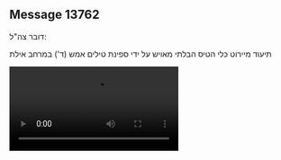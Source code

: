 ## Message 13762

דובר צה"ל: 

תיעוד מיירוט כלי הטיס הבלתי מאויש על ידי ספינת טילים אמש (ד') במרחב אילת

![Video](13762/13762_media.mp4)
